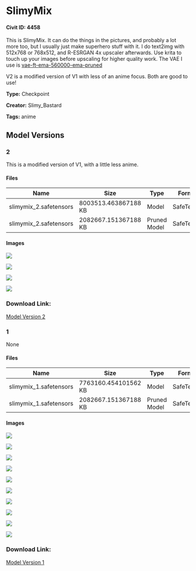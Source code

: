 # SlimyMix

#### Civit ID: 4458

<p>This is SlimyMix. It can do the things in the pictures, and probably a lot more too, but I usually just make superhero stuff with it. I do text2img with 512x768 or 768x512, and R-ESRGAN 4x upscaler afterwards. Use krita to touch up your images before upscaling for higher quality work. The VAE I use is <a target="_blank" rel="ugc" href="https://huggingface.co/stabilityai/sd-vae-ft-ema-original/blob/main/vae-ft-ema-560000-ema-pruned.ckpt">vae-ft-ema-560000-ema-pruned</a></p><p></p><p>V2 is a modified version of V1 with less of an anime focus. Both are good to use!</p>

**Type:** Checkpoint

**Creator:** Slimy_Bastard

**Tags:** anime

## Model Versions

### 2

<p>This is a modified version of V1, with a little less anime. </p>

#### Files

| Name | Size | Type | Format | Download Url | AutoV1 | AutoV2 | SHA256 | CRC32 | BLAKE3 |
| --- | --- | --- | --- | --- | --- | --- | --- | --- | --- |
| slimymix_2.safetensors | 8003513.463867188 KB | Model | SafeTensor | https://civitai.com/api/download/models/5851 | F46A02F4 | 4C52C88F4F | 4C52C88F4F77D609FF08236D7827667EDF826D50F60052D7817197223BE7AB87 | A1960492 | BE18312A8783AC8BE90A1A32D58D2A71A80C4B55FE9D3A761990E63DF3940B0D |
| slimymix_2.safetensors | 2082667.151367188 KB | Pruned Model | SafeTensor | https://civitai.com/api/download/models/5851?type=Pruned%20Model&format=SafeTensor&size=pruned&fp=fp16 | B8BE5051 | 095469206F | 095469206F0C48848F3CE3AF727CC3FDAE81F38D0BC59DC47F2527569DE964FB | 03E07120 | 50B8BAB957057CAD5B87C89970E0D52D8228CFC9963AD8C8AF7A45E1FAB605B7 |

#### Images

<p><img src="https://image.civitai.com/xG1nkqKTMzGDvpLrqFT7WA/cbf10edb-d057-4a11-65ab-42796b04a200/width=450/49042.jpeg" /></p>

<p><img src="https://image.civitai.com/xG1nkqKTMzGDvpLrqFT7WA/270d9a24-9073-433e-c2f3-5d9d0ddf4d00/width=450/49041.jpeg" /></p>

<p><img src="https://image.civitai.com/xG1nkqKTMzGDvpLrqFT7WA/b7bea04b-0d77-4fbb-5bd5-564d2f328c00/width=450/49040.jpeg" /></p>

<p><img src="https://image.civitai.com/xG1nkqKTMzGDvpLrqFT7WA/846e4b17-f8a8-4cb3-1469-3d3990f31300/width=450/49039.jpeg" /></p>

### Download Link:

[Model Version 2](https://civitai.com/api/download/models/5851)

### 1

None

#### Files

| Name | Size | Type | Format | Download Url | AutoV1 | AutoV2 | SHA256 | CRC32 | BLAKE3 |
| --- | --- | --- | --- | --- | --- | --- | --- | --- | --- |
| slimymix_1.safetensors | 7763160.454101562 KB | Model | SafeTensor | https://civitai.com/api/download/models/5045 | 53FBFA54 | EDFA878FBB | EDFA878FBBB2BFF030DB1F189703187F911C4400139BE806F517C523A3EE2D3F | E07D3232 | 97561BEE815B3903047364599C7787A8DB175A2E6294A58C1A09290D8556B250 |
| slimymix_1.safetensors | 2082667.151367188 KB | Pruned Model | SafeTensor | https://civitai.com/api/download/models/5045?type=Pruned%20Model&format=SafeTensor&size=pruned&fp=fp16 | 547EBB3D | 3EA9DC9FC0 | 3EA9DC9FC08E5C0D7AC61125001A4EE00D6BD4FB7814325DDF00817AD6793126 | CC71E977 | CA67C842D35494A1B674820B9CAB0D94A2D8C88AA5846588B30F577E6793EB1D |

#### Images

<p><img src="https://image.civitai.com/xG1nkqKTMzGDvpLrqFT7WA/74a075d7-f0cc-4521-b28d-5a4175970a00/width=450/37042.jpeg" /></p>

<p><img src="https://image.civitai.com/xG1nkqKTMzGDvpLrqFT7WA/bf4559df-8a1f-439c-08c1-18ba8200de00/width=450/37041.jpeg" /></p>

<p><img src="https://image.civitai.com/xG1nkqKTMzGDvpLrqFT7WA/f504b01a-5cb8-4b86-0a94-e47a5cd96800/width=450/37025.jpeg" /></p>

<p><img src="https://image.civitai.com/xG1nkqKTMzGDvpLrqFT7WA/35efd3f1-a686-4be5-ca22-dc46e9d6fb00/width=450/37040.jpeg" /></p>

<p><img src="https://image.civitai.com/xG1nkqKTMzGDvpLrqFT7WA/3a5c42f4-7937-4e73-e7a0-a09260357b00/width=450/37039.jpeg" /></p>

<p><img src="https://image.civitai.com/xG1nkqKTMzGDvpLrqFT7WA/fb91b293-251b-44ca-43cc-bed8b7d38f00/width=450/37204.jpeg" /></p>

<p><img src="https://image.civitai.com/xG1nkqKTMzGDvpLrqFT7WA/631eff16-c37f-4970-6e23-5e68c0efbc00/width=450/37023.jpeg" /></p>

<p><img src="https://image.civitai.com/xG1nkqKTMzGDvpLrqFT7WA/a75b1d71-210c-4e26-eeae-3484e5136700/width=450/37035.jpeg" /></p>

<p><img src="https://image.civitai.com/xG1nkqKTMzGDvpLrqFT7WA/919c81a4-b54c-4c0b-15c3-dc445622ab00/width=450/37029.jpeg" /></p>

<p><img src="https://image.civitai.com/xG1nkqKTMzGDvpLrqFT7WA/5daa4b1b-d3da-49f5-32b3-8279d7ad2200/width=450/37032.jpeg" /></p>

### Download Link:

[Model Version 1](https://civitai.com/api/download/models/5045)

